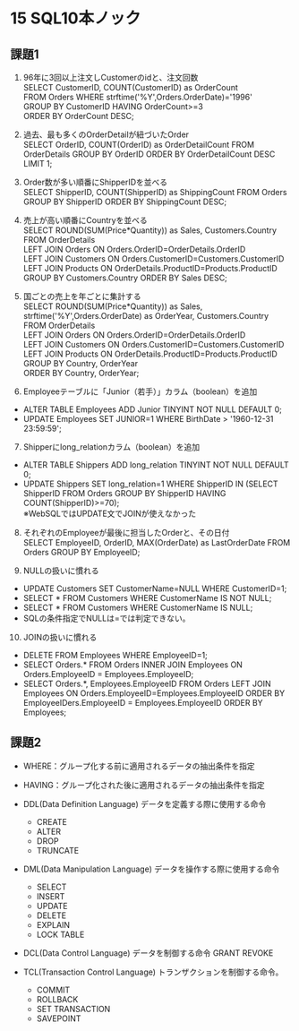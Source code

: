 # 15 SQL10本ノック

## 課題1
1. 96年に3回以上注文しCustomerのidと、注文回数<br>
SELECT CustomerID, COUNT(CustomerID) as OrderCount<br>
  FROM Orders WHERE strftime('%Y',Orders.OrderDate)='1996'<br>
  GROUP BY CustomerID HAVING OrderCount>=3<br>
  ORDER BY OrderCount DESC;


2. 過去、最も多くのOrderDetailが紐づいたOrder<br>
SELECT OrderID, COUNT(OrderID) as OrderDetailCount FROM OrderDetails GROUP BY OrderID ORDER BY OrderDetailCount DESC LIMIT 1;

3. Order数が多い順番にShipperIDを並べる<br>
SELECT ShipperID, COUNT(ShipperID) as ShippingCount FROM Orders GROUP BY ShipperID ORDER BY ShippingCount DESC;

4. 売上が高い順番にCountryを並べる<br>
SELECT ROUND(SUM(Price*Quantity)) as Sales, Customers.Country  
  FROM OrderDetails  
  LEFT JOIN Orders ON Orders.OrderID=OrderDetails.OrderID  
  LEFT JOIN Customers ON Orders.CustomerID=Customers.CustomerID  
  LEFT JOIN Products ON OrderDetails.ProductID=Products.ProductID  
  GROUP BY Customers.Country ORDER BY Sales DESC;  

5. 国ごとの売上を年ごとに集計する<br>
SELECT ROUND(SUM(Price*Quantity)) as Sales, strftime('%Y',Orders.OrderDate) as OrderYear, Customers.Country<br>
  FROM OrderDetails<br>
  LEFT JOIN Orders ON Orders.OrderID=OrderDetails.OrderID<br>
  LEFT JOIN Customers ON Orders.CustomerID=Customers.CustomerID<br>
  LEFT JOIN Products ON OrderDetails.ProductID=Products.ProductID<br>
  GROUP BY Country, OrderYear<br>
  ORDER BY Country, OrderYear;

6. Employeeテーブルに「Junior（若手）」カラム（boolean）を追加
  - ALTER TABLE Employees ADD Junior TINYINT NOT NULL DEFAULT 0;  
  - UPDATE Employees SET JUNIOR=1 WHERE BirthDate > '1960-12-31 23:59:59';


7. Shipperにlong_relationカラム（boolean）を追加
  - ALTER TABLE Shippers ADD long_relation TINYINT NOT NULL DEFAULT 0;
  - UPDATE Shippers SET long_relation=1 WHERE ShipperID IN (SELECT ShipperID FROM Orders GROUP BY ShipperID HAVING COUNT(ShipperID)>=70);<br>
  ※WebSQLではUPDATE文でJOINが使えなかった

8. それぞれのEmployeeが最後に担当したOrderと、その日付<br>
SELECT EmployeeID, OrderID, MAX(OrderDate) as LastOrderDate FROM Orders GROUP BY EmployeeID;

9. NULLの扱いに慣れる
  - UPDATE Customers SET CustomerName=NULL WHERE CustomerID=1;
  - SELECT * FROM Customers WHERE CustomerName IS NOT NULL;
  - SELECT * FROM Customers WHERE CustomerName IS NULL;
  - SQLの条件指定でNULLは=では判定できない。

10. JOINの扱いに慣れる
  - DELETE FROM Employees WHERE EmployeeID=1;
  - SELECT Orders.* FROM Orders INNER JOIN Employees ON Orders.EmployeeID = Employees.EmployeeID;
  - SELECT Orders.*, Employees.EmployeeID FROM Orders LEFT JOIN Employees ON Orders.EmployeeID=Employees.EmployeeID ORDER BY EmployeeIDers.EmployeeID = Employees.EmployeeID ORDER BY Employees;


## 課題2

- WHERE：グループ化する前に適用されるデータの抽出条件を指定
- HAVING：グループ化された後に適用されるデータの抽出条件を指定

- DDL(Data Definition Language)
データを定義する際に使用する命令
  - CREATE
  - ALTER
  - DROP
  - TRUNCATE

- DML(Data Manipulation Language)
データを操作する際に使用する命令
  - SELECT
  - INSERT
  - UPDATE
  - DELETE
  - EXPLAIN
  - LOCK TABLE

- DCL(Data Control Language)
データを制御する命令
GRANT
REVOKE

- TCL(Transaction Control Language)
  トランザクションを制御する命令。
  - COMMIT
  - ROLLBACK
  - SET TRANSACTION
  - SAVEPOINT
